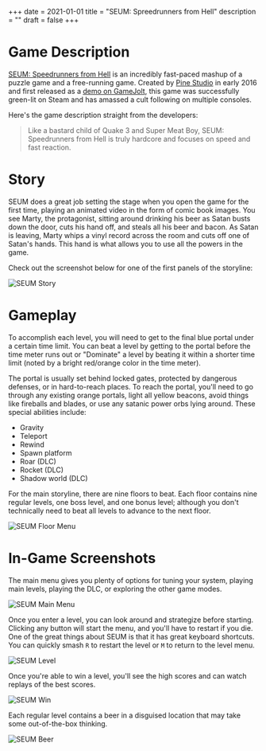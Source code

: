 +++
date = 2021-01-01
title = "SEUM: Spreedrunners from Hell"
description = ""
draft = false
+++

# Game Description

[SEUM: Speedrunners from
Hell](https://store.steampowered.com/app/457210/SEUM_Speedrunners_from_Hell/) is
an incredibly fast-paced mashup of a puzzle game and a free-running game.
Created by [Pine Studio](https://pinestudio.co) in early 2016 and first released
as a [demo on
GameJolt](https://gamejolt.com/games/seum-speedrunners-from-hell-demo/154868),
this game was successfully green-lit on Steam and has amassed a cult following
on multiple consoles.

Here's the game description straight from the developers:

> Like a bastard child of Quake 3 and Super Meat Boy, SEUM: Speedrunners from
> Hell is truly hardcore and focuses on speed and fast reaction.

# Story

SEUM does a great job setting the stage when you open the game for the first
time, playing an animated video in the form of comic book images. You see Marty,
the protagonist, sitting around drinking his beer as Satan busts down the door,
cuts his hand off, and steals all his beer and bacon. As Satan is leaving, Marty
whips a vinyl record across the room and cuts off one of Satan's hands. This
hand is what allows you to use all the powers in the game.

Check out the screenshot below for one of the first panels of the storyline:

![SEUM Story](https://img.cleberg.net/blog/20210101-seum/seum_story.png)

# Gameplay

To accomplish each level, you will need to get to the final blue portal under a
certain time limit. You can beat a level by getting to the portal before the
time meter runs out or "Dominate" a level by beating it within a shorter time
limit (noted by a bright red/orange color in the time meter).

The portal is usually set behind locked gates, protected by dangerous defenses,
or in hard-to-reach places. To reach the portal, you'll need to go through any
existing orange portals, light all yellow beacons, avoid things like fireballs
and blades, or use any satanic power orbs lying around. These special abilities
include:

-   Gravity
-   Teleport
-   Rewind
-   Spawn platform
-   Roar (DLC)
-   Rocket (DLC)
-   Shadow world (DLC)

For the main storyline, there are nine floors to beat. Each floor contains nine
regular levels, one boss level, and one bonus level; although you don't
technically need to beat all levels to advance to the next floor.

![SEUM Floor Menu](https://img.cleberg.net/blog/20210101-seum/seum_floor.png)

# In-Game Screenshots

The main menu gives you plenty of options for tuning your system, playing main
levels, playing the DLC, or exploring the other game modes.

![SEUM Main Menu](https://img.cleberg.net/blog/20210101-seum/seum_menu.png)

Once you enter a level, you can look around and strategize before starting.
Clicking any button will start the menu, and you'll have to restart if you die.
One of the great things about SEUM is that it has great keyboard shortcuts. You
can quickly smash `R` to restart the level or `M` to return to the level menu.

![SEUM Level](https://img.cleberg.net/blog/20210101-seum/seum_level.png)

Once you're able to win a level, you'll see the high scores and can watch
replays of the best scores.

![SEUM Win](https://img.cleberg.net/blog/20210101-seum/seum_win.png)

Each regular level contains a beer in a disguised location that may take some
out-of-the-box thinking.

![SEUM Beer](https://img.cleberg.net/blog/20210101-seum/seum_beer.png)
